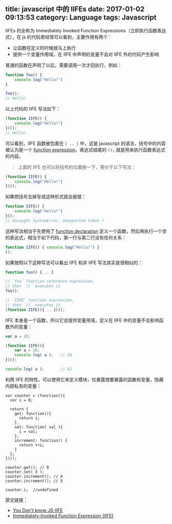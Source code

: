 title: javascript 中的 IIFEs
date: 2017-01-02 09:13:53
category: Language
tags: Javascript
---

IIFEs 的全称为 Immediately Invoked Function Expressions（立即执行函数表达式），在 js 的代码里经常可以看到，主要作用有两个：
* 让函数在定义的时候就马上执行
* 提供一个变量作用域，在 IIFE 中声明的变量不会对 IIFE 外的代码产生影响

普通的函数在声明了以后，需要调用一次才回执行，例如：

```javascript
function foo() {
    console.log("Hello!")
}

foo();
// Hello!
```

以上代码的 IIFE 写法如下：

```javascript
(function IIFE() {
    console.log("Hello!")
})();
// Hello!
```

可以看到，IIFE 函数被包裹在 `( .. )` 中，这是 javascript 的语法，括号中的内容被认为是一个 [function expression](https://developer.mozilla.org/en-US/docs/Web/JavaScript/Reference/Operators/function)，表达式结尾的 `();` 就是用来执行函数表达式的内容。

> 上面的 IIFE 也可以将括号的位置换一下，等价于以下写法：
 ```javascript
 (function IIFE() {
     console.log("Hello!")
 }());
 ```

如果把括号去掉写成这种形式就会报错：
```javascript
function IIFE() {
    console.log("Hello!")
}();
// Uncaught SyntaxError: Unexpected token )
```

这种写法相当于先使用了 [function declaration](https://developer.mozilla.org/en-US/docs/Web/JavaScript/Reference/Statements/function) 定义一个函数，然后再执行一个空的表达式，相当于如下代码，第一行与第二行没有任何关系：
```javascript
function IIFE() { console.log("Hello!") }
();
```

如果按照以下这种写法可以看出 IIFE 和非 IIFE 写法其实是很相似的：

```javascript
function foo() { .. }

// `foo` function reference expression,
// then `()` executes it
foo();

// `IIFE` function expression,
// then `()` executes it
(function IIFE(){ .. })();
```

IIFE 本身是一个函数，所以它会提供变量用域，定义在 IIFE 中的变量不会影响函数外的变量：

```javascript
var a = 42;

(function IIFE(){
    var a = 10;
    console.log( a );   // 10
})();

console.log( a );       // 42
```

利用 IIFE 的特性，可以使用它来定义模块，仅暴露想要暴露的函数和变量，隐藏内部私有的变量：
```
var counter = (function(){
  var i = 0;

  return {
    get: function(){
      return i;
    },
    set: function( val ){
      i = val;
    },
    increment: function() {
      return ++i;
    }
  };
})();

counter.get(); // 0
counter.set( 3 );
counter.increment(); // 4
counter.increment(); // 5

counter.i;  //undefined
```

原文链接：
* [You Don't know JS-IIFE](https://github.com/getify/You-Dont-Know-JS/blob/master/up%20%26%20going/ch2.md#immediately-invoked-function-expressions-iifes)
* [Immediately-Invoked Function Expression (IIFE)](http://benalman.com/news/2010/11/immediately-invoked-function-expression/#iife)
